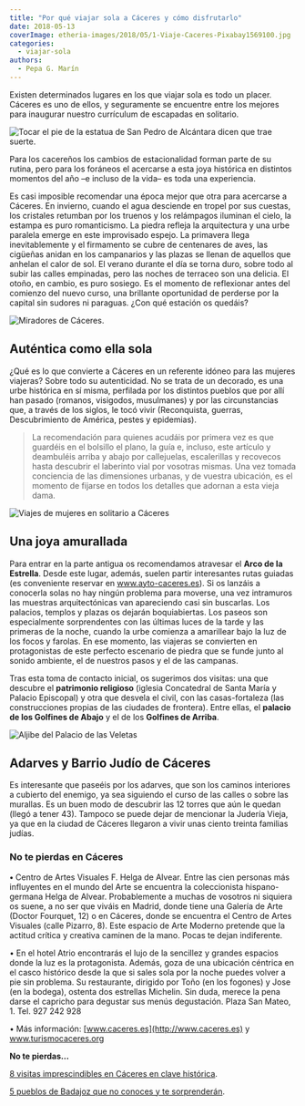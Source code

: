```yaml
---
title: "Por qué viajar sola a Cáceres y cómo disfrutarlo"
date: 2018-05-13
coverImage: etheria-images/2018/05/1-Viaje-Caceres-Pixabay1569100.jpg
categories: 
  - viajar-sola
authors: 
  - Pepa G. Marín
---
```


Existen determinados lugares en los que viajar sola es todo un placer. Cáceres es uno de 
ellos, y seguramente se encuentre entre los mejores para inaugurar nuestro currículum de 
escapadas en solitario. 

![Tocar el pie de la estatua de San Pedro de Alcántara dicen que trae suerte.](etheria-images/2018/05/7-Viaje-Caceres-Suerte-1024x686.jpg "Tocar el pie de la estatua de San Pedro de Alcántara dicen que trae suerte.")

Para los cacereños los cambios de estacionalidad forman parte de su rutina, pero para 
los foráneos el acercarse a esta joya histórica en distintos momentos del año –e incluso 
de la vida– es toda una experiencia. 

Es casi imposible recomendar una época mejor que otra para acercarse a Cáceres. En 
invierno, cuando el agua desciende en tropel por sus cuestas, los cristales retumban por 
los truenos y los relámpagos iluminan el cielo, la estampa es puro romanticismo. La 
piedra refleja la arquitectura y una urbe paralela emerge en este improvisado espejo. La 
primavera llega inevitablemente y el firmamento se cubre de centenares de aves, las 
cigüeñas anidan en los campanarios y las plazas se llenan de aquellos que anhelan el 
calor de sol. El verano durante el día se torna duro, sobre todo al subir las calles 
empinadas, pero las noches de terraceo son una delicia. El otoño, en cambio, es puro 
sosiego. Es el momento de reflexionar antes del comienzo del nuevo curso, una brillante 
oportunidad de perderse por la capital sin sudores ni paraguas. ¿Con qué estación os 
quedáis? 

![Miradores de Cáceres.](etheria-images/2018/05/1-Viaje-Caceres-Pixabay1569100-1024x659.jpg "Desde los miradores no sólo apreciarás la belleza del conjunto desde los tejados, también te admirará la presencia de numerosas aves.")

## Auténtica como ella sola

¿Qué es lo que convierte a Cáceres en un referente idóneo para las mujeres viajeras? 
Sobre todo su autenticidad. No se trata de un decorado, es una urbe histórica en sí 
misma, perfilada por los distintos pueblos que por allí han pasado (romanos, visigodos, 
musulmanes) y por las circunstancias que, a través de los siglos, le tocó vivir 
(Reconquista, guerras, Descubrimiento de América, pestes y epidemias). 

> La recomendación para quienes acudáis por primera vez es que guardéis en el bolsillo el 
> plano, la guía e, incluso, este artículo y deambuléis arriba y abajo por callejuelas, 
> escalerillas y recovecos hasta descubrir el laberinto vial por vosotras mismas. Una vez 
> tomada conciencia de las dimensiones urbanas, y de vuestra ubicación, es el momento de 
> fijarse en todos los detalles que adornan a esta vieja dama. 

![Viajes de mujeres en solitario a Cáceres](etheria-images/2018/05/2-Viaje-Caceres-calle-amargura-1024x685.jpg "La Casa de los Carvajal, del siglo XV, cuenta con elementos góticos y renacentistas.")

## Una joya amurallada

Para entrar en la parte antigua os recomendamos atravesar el **Arco de la Estrella**. 
Desde este lugar, además, suelen partir interesantes rutas guiadas (es conveniente 
reservar en www.ayto-caceres.es). Si os lanzáis a conocerla solas no hay ningún problema 
para moverse, una vez intramuros las muestras arquitectónicas van apareciendo casi sin 
buscarlas. Los palacios, templos y plazas os dejarán boquiabiertas. Los paseos son 
especialmente sorprendentes con las últimas luces de la tarde y las primeras de la 
noche, cuando la urbe comienza a amarillear bajo la luz de los focos y farolas. En ese 
momento, las viajeras se convierten en protagonistas de este perfecto escenario de 
piedra que se funde junto al sonido ambiente, el de nuestros pasos y el de las campanas. 

Tras esta toma de contacto inicial, os sugerimos dos visitas: una que descubre el 
**patrimonio religioso** (iglesia Concatedral de Santa María y Palacio Episcopal) y otra 
que desvela el civil, con las casas-fortaleza (las construcciones propias de las 
ciudades de frontera). Entre ellas, el **palacio de los Golfines de Abajo** y el de los 
**Golfines de Arriba**. 

![Aljibe del Palacio de las Veletas](etheria-images/2018/05/6-Viaje-Caceres-aljibe-1024x685.jpg "En el aljibe del Palacio de las Veletas se almacenaba agua para la vivienda.")

## Adarves y Barrio Judío de Cáceres

Es interesante que paseéis por los adarves, que son los caminos interiores a cubierto 
del enemigo, ya sea siguiendo el curso de las calles o sobre las murallas. Es un buen 
modo de descubrir las 12 torres que aún le quedan (llegó a tener 43). Tampoco se puede 
dejar de mencionar la Judería Vieja, ya que en la ciudad de Cáceres llegaron a vivir 
unas ciento treinta familias judías. 

### No te pierdas en Cáceres

**•** Centro de Artes Visuales F. Helga de Alvear. Entre las cien personas más 
influyentes en el mundo del Arte se encuentra la coleccionista hispano-germana Helga de 
Alvear. Probablemente a muchas de vosotros ni siquiera os suene, a no ser que viváis en 
Madrid, donde tiene una Galería de Arte (Doctor Fourquet, 12) o en Cáceres, donde se 
encuentra el Centro de Artes Visuales (calle Pizarro, 8). Este espacio de Arte Moderno 
pretende que la actitud crítica y creativa caminen de la mano. Pocas te dejan 
indiferente. 

• En el hotel Atrio encontrarás el lujo de la sencillez y grandes espacios donde la luz 
es la protagonista. Además, goza de una ubicación céntrica en el casco histórico desde 
la que si sales sola por la noche puedes volver a pie sin problema. Su restaurante, 
dirigido por Toño (en los fogones) y Jose (en la bodega), ostenta dos estrellas 
Michelin. Sin duda, merece la pena darse el capricho para degustar sus menús 
degustación. Plaza San Mateo, 1. Tel. 927 242 928 

• Más información: [www.caceres.es](http://www.caceres.es) y www.turismocaceres.org 

**No te pierdas...** 

[8 visitas imprescindibles en Cáceres en clave 
histórica](https://etheriamagazine.com/2020/05/26/escapadas-espana-8-imprescindibles-en-caceres-en-clave-historica/). 

[5 pueblos de Badajoz que no conoces y te 
sorprenderán](https://etheriamagazine.com/2022/05/03/ruta-pueblos-bonitos-badajoz/).
